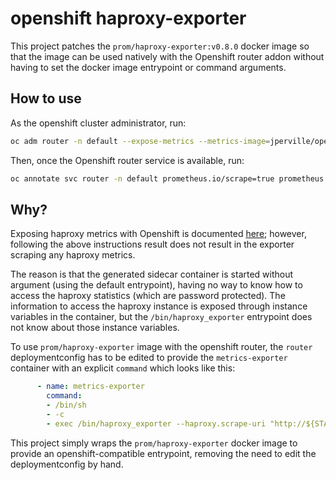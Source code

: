 # openshift haproxy-exporter

This project patches the `prom/haproxy-exporter:v0.8.0` docker image so that
the image can be used natively with the Openshift router addon without having
to set the docker image entrypoint or command arguments.

## How to use

As the openshift cluster administrator, run:

```sh
oc adm router -n default --expose-metrics --metrics-image=jperville/openshift-haproxy-exporter:v0.8.0
```

Then, once the Openshift router service is available, run:

```sh
oc annotate svc router -n default prometheus.io/scrape=true prometheus.io/port=9101 --overwrite
```

## Why?

Exposing haproxy metrics with Openshift is documented [here](https://docs.openshift.com/container-platform/3.5/install_config/router/default_haproxy_router.html#exposing-the-router-metrics);
however, following the above instructions result does not result in the exporter scraping any haproxy metrics.

The reason is that the generated sidecar container is started without argument (using the default entrypoint),
having no way to know how to access the haproxy statistics (which are password protected). The information to
access the haproxy instance is exposed through instance variables in the container, but the `/bin/haproxy_exporter` entrypoint
does not know about those instance variables.

To use `prom/haproxy-exporter` image with the openshift router, the `router` deploymentconfig has to be edited
to provide the `metrics-exporter` container with an explicit `command` which looks like this:

```yaml
      - name: metrics-exporter
        command:
        - /bin/sh
        - -c
        - exec /bin/haproxy_exporter --haproxy.scrape-uri "http://${STATS_USERNAME}:${STATS_PASSWORD}@localhost:${STATS_PORT}/;csv"
```

This project simply wraps the `prom/haproxy-exporter` docker image to provide an openshift-compatible entrypoint, removing
the need to edit the deploymentconfig by hand.
